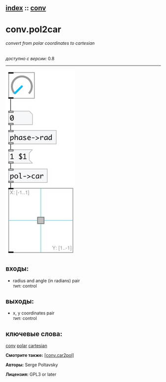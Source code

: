 [index](index.html) :: [conv](category_conv.html)
---

# conv.pol2car

###### convert from polar coordinates to cartesian

*доступно с версии:* 0.8

---




[![example](../examples/img/conv.pol2car.jpg)](../examples/pd/conv.pol2car.pd)









## входы:

* radius and angle (in radians) pair<br>
_тип:_ control



## выходы:

* x, y coordinates pair<br>
_тип:_ control



## ключевые слова:

[conv](keywords/conv.html)
[polar](keywords/polar.html)
[cartesian](keywords/cartesian.html)



**Смотрите также:**
[\[conv.car2pol\]](conv.car2pol.html)




**Авторы:** Serge Poltavsky




**Лицензия:** GPL3 or later






